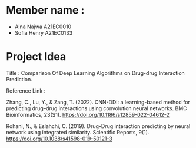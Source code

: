 # Member name :

- Aina Najwa  A21EC0010
- Sofia Henry A21EC0133

# Project Idea 

Title : Comparison Of Deep Learning Algorithms on Drug-drug Interaction Prediction.

Reference Link :

Zhang, C., Lu, Y., & Zang, T. (2022). CNN-DDI: a learning-based method for predicting drug–drug interactions using convolution neural networks. BMC Bioinformatics, 23(S1). https://doi.org/10.1186/s12859-022-04612-2

Rohani, N., & Eslahchi, C. (2019). Drug-Drug interaction predicting by neural network using integrated similarity. Scientific Reports, 9(1). 
https://doi.org/10.1038/s41598-019-50121-3
